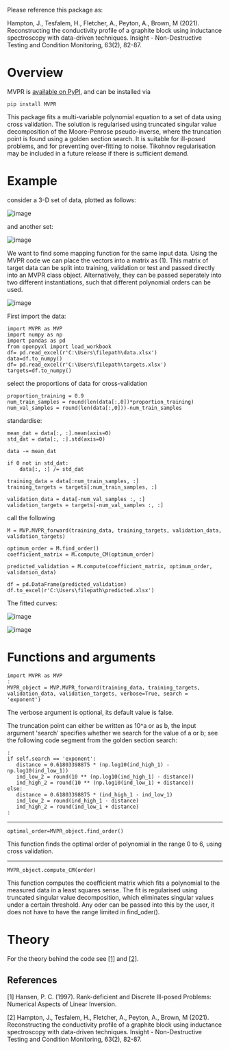 Please reference this package as:

Hampton, J., Tesfalem, H., Fletcher, A., Peyton, A., Brown, M (2021). 
Reconstructing the conductivity profile of a graphite block using inductance spectroscopy with data-driven techniques. 
Insight - Non-Destructive Testing and Condition Monitoring, 63(2), 82-87.

# Overview

MVPR is [available on PyPI][pypi], and can be installed via
```none
pip install MVPR
```
This package fits a multi-variable polynomial equation to a set of data using cross validation. The solution is regularised using truncated singular value decomposition of the Moore-Penrose pseudo-inverse, where the truncation point is found using a golden section search. It is suitable for ill-posed problems, and for preventing over-fitting to noise. Tikohnov regularisation may be included in a future release if there is sufficient demand.   


[pypi]:  https://pypi.org/project/MVPR/

# Example

consider a 3-D set of data, plotted as follows:

![image](https://user-images.githubusercontent.com/60707891/115008840-87322380-9ea3-11eb-85b3-778c06a3db9b.png)

and another set:

![image](https://user-images.githubusercontent.com/60707891/115008872-91ecb880-9ea3-11eb-9ef9-e0dc9d2537b6.png)

We want to find some mapping function for the same input data. Using the MVPR code we can place the vectors into a matrix as (1). This matrix of target data can be split into training, validation or test and passed directly into an MVPR class object. Alternatively, they can be passed seperately into two different instantiations, such that different polynomial orders can be used. 

![image](https://user-images.githubusercontent.com/60707891/115009673-70d89780-9ea4-11eb-97f3-a02e29d4fb30.png)


First import the data:
```
import MVPR as MVP
import numpy as np
import pandas as pd
from openpyxl import load_workbook
df= pd.read_excel(r'C:\Users\filepath\data.xlsx')
data=df.to_numpy()
df= pd.read_excel(r'C:\Users\filepath\targets.xlsx')
targets=df.to_numpy()
```
select the proportions of data for cross-validation
```
proportion_training = 0.9
num_train_samples = round(len(data[:,0])*proportion_training)
num_val_samples = round(len(data[:,0]))-num_train_samples
```
standardise:
```
mean_dat = data[:, :].mean(axis=0)
std_dat = data[:, :].std(axis=0)

data -= mean_dat

if 0 not in std_dat:
    data[:, :] /= std_dat

training_data = data[:num_train_samples, :]
training_targets = targets[:num_train_samples, :]

validation_data = data[-num_val_samples :, :]
validation_targets = targets[-num_val_samples :, :]
```
call the following
```
M = MVP.MVPR_forward(training_data, training_targets, validation_data, validation_targets)

optimum_order = M.find_order()
coefficient_matrix = M.compute_CM(optimum_order)

predicted_validation = M.compute(coefficient_matrix, optimum_order, validation_data)

df = pd.DataFrame(predicted_validation)
df.to_excel(r'C:\Users\filepath\predicted.xlsx')
```
The fitted curves:

![image](https://user-images.githubusercontent.com/60707891/115009854-a5e4ea00-9ea4-11eb-8774-6c87cf89c7b5.png)

![image](https://user-images.githubusercontent.com/60707891/115009871-abdacb00-9ea4-11eb-9d12-b76d45b67835.png)

# Functions and arguments
```
import MVPR as MVP
:
MVPR_object = MVP.MVPR_forward(training_data, training_targets, validation_data, validation_targets, verbose=True, search = 'exponent')
```
The verbose argument is optional, its default value is false. 

The truncation point can either be written as 10^a or as b, the input argument 'search' specifies whether we search for the value of a or b; see the following code segment from the golden section search: 
```
:
if self.search == 'exponent':
   distance = 0.61803398875 * (np.log10(ind_high_1) - np.log10(ind_low_1))
   ind_low_2 = round(10 ** (np.log10(ind_high_1) - distance))
   ind_high_2 = round(10 ** (np.log10(ind_low_1) + distance))
else:
   distance = 0.61803398875 * (ind_high_1 - ind_low_1)
   ind_low_2 = round(ind_high_1 - distance)
   ind_high_2 = round(ind_low_1 + distance)
:
```
___________________________________________________________________________________________________________
```
optimal_order=MVPR_object.find_order()
```
This function finds the optimal order of polynomial in the range 0 to 6, using cross validation. 
___________________________________________________________________________________________________________
```
MVPR_object.compute_CM(order)
```
This function computes the coefficient matrix which fits a polynomial to the measured data in a least squares sense. The fit is regularised using truncated singular value decomposition, which eliminates singular values under a certain threshold. Any oder can be passed into this by the user, it does not have to have the range limited in find_oder(). 

# Theory 

 For the theory behind the code see [[1]](#1) and [[2]](#2). 

## References
<a id="1">[1]</a> 
Hansen, P. C.  (1997). 
Rank-deficient and Discrete Ill-posed Problems: Numerical Aspects of Linear Inversion. 

<a id="2">[2]</a> 
Hampton, J., Tesfalem, H., Fletcher, A., Peyton, A., Brown, M (2021). 
Reconstructing the conductivity profile of a graphite block using inductance spectroscopy with data-driven techniques. 
Insight - Non-Destructive Testing and Condition Monitoring, 63(2), 82-87.

